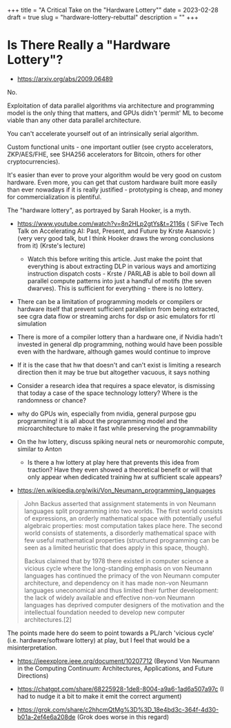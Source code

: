 +++
title = "A Critical Take on the \"Hardware Lottery\""
date = 2023-02-28
draft = true
slug = "hardware-lottery-rebuttal"
description = ""
+++

# Is There Really a "Hardware Lottery"?

- https://arxiv.org/abs/2009.06489

No.

Exploitation of data parallel algorithms via architecture and programming model is the only thing that matters, and GPUs didn't 'permit' ML to become viable than any other data parallel architecture.

You can't accelerate yourself out of an intrinsically serial algorithm.

Custom functional units - one important outlier (see crypto accelerators, ZKP/AES/FHE, see SHA256 accelerators for Bitcoin, others for other cryptocurrencies).

It's easier than ever to prove your algorithm would be very good on custom hardware. Even more, you can get that custom hardware built more easily than ever nowadays if it is really justified - prototyping is cheap, and money for commercialization is plentiful.

The "hardware lottery", as portrayed by Sarah Hooker, is a myth.

- https://www.youtube.com/watch?v=8n2HLp2gtYs&t=2116s ( SiFive Tech Talk on Accelerating AI: Past, Present, and Future by Krste Asanovic ) (very very good talk, but I think Hooker draws the wrong conclusions from it) (Krste's lecture)
  - Watch this before writing this article. Just make the point that everything is about extracting DLP in various ways and amortizing instruction dispatch costs - Krste / PARLAB is able to boil down all parallel compute patterns into just a handful of motifs (the seven dwarves). This is sufficient for everything - there is no lottery.

- There can be a limitation of programming models or compilers or hardware itself that prevent sufficient parallelism from being extracted, see cgra data flow or streaming archs for dsp or asic emulators for rtl simulation

- There is more of a compiler lottery than a hardware one, if Nvidia hadn't invested in general dlp programming, nothing would have been possible even with the hardware, although games would continue to improve

- If it is the case that hw that doesn't and can't exist is limiting a research direction then it may be true but altogether vacuous, it says nothing
- Consider a research idea that requires a space elevator, is dismissing that today a case of the space technology lottery? Where is the randomness or chance?

- why do GPUs win, especially from nvidia, general purpose gpu programming! it is all about the programming model and the microarchitecture to make it fast while preserving the programmability

- On the hw lottery, discuss spiking neural nets or neuromorohic compute, similar to Anton
  - Is there a hw lottery at play here that prevents this idea from traction? Have they even showed a theoretical benefit or will that only appear when dedicated training hw at sufficient scale appears?

- https://en.wikipedia.org/wiki/Von_Neumann_programming_languages

> John Backus asserted that assignment statements in von Neumann languages split programming into two worlds. The first world consists of expressions, an orderly mathematical space with potentially useful algebraic properties: most computation takes place here. The second world consists of statements, a disorderly mathematical space with few useful mathematical properties (structured programming can be seen as a limited heuristic that does apply in this space, though).
>
> Backus claimed that by 1978 there existed in computer science a vicious cycle where the long-standing emphasis on von Neumann languages has continued the primacy of the von Neumann computer architecture, and dependency on it has made non-von Neumann languages uneconomical and thus limited their further development: the lack of widely available and effective non-von Neumann languages has deprived computer designers of the motivation and the intellectual foundation needed to develop new computer architectures.[2]

The points made here do seem to point towards a PL/arch 'vicious cycle' (i.e. hardware/software lottery) at play, but I feel that would be a misinterpretation.

- https://ieeexplore.ieee.org/document/10207712 (Beyond Von Neumann in the Computing Continuum: Architectures, Applications, and Future Directions)

- https://chatgpt.com/share/68225928-1de8-8004-a9a6-1ad6a507a97c (I had to nudge it a bit to make it emit the correct argument)
- https://grok.com/share/c2hhcmQtMg%3D%3D_18e4bd3c-364f-4d30-b01a-2ef4e6a208de (Grok does worse in this regard)
